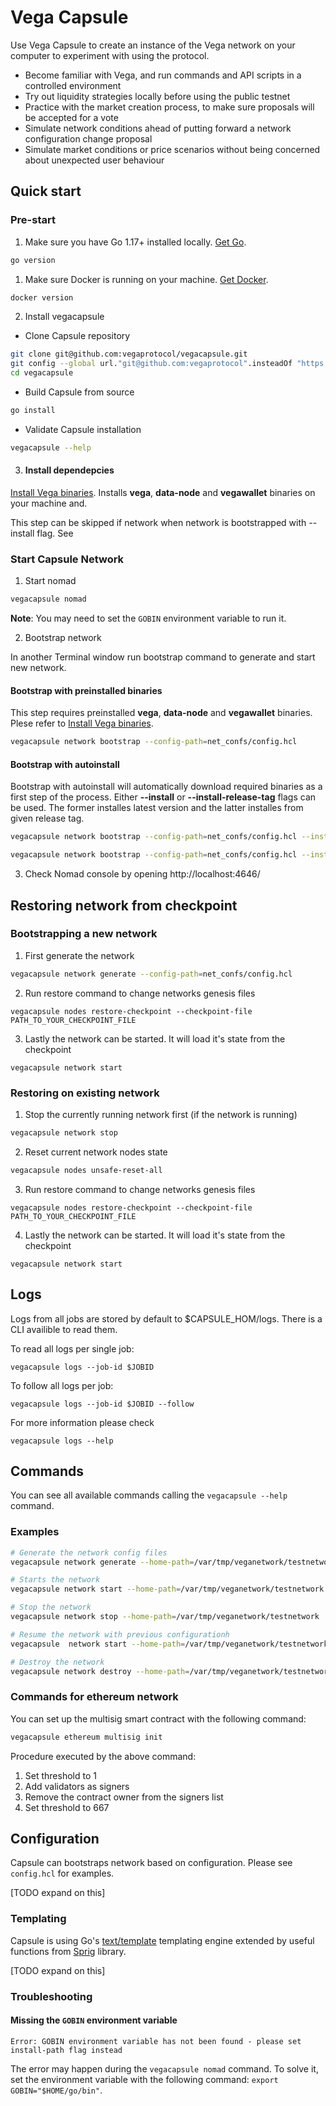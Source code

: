 # Vega Capsule
Use Vega Capsule to create an instance of the Vega network on your computer to experiment with using the protocol. 
* Become familiar with Vega, and run commands and API scripts in a controlled environment
* Try out liquidity strategies locally before using the public testnet
* Practice with the market creation process, to make sure proposals will be accepted for a vote
* Simulate network conditions ahead of putting forward a network configuration change proposal
* Simulate market conditions or price scenarios without being concerned about unexpected user behaviour

## Quick start

### Pre-start
1. Make sure you have Go 1.17+ installed locally. [Get Go](https://go.dev/doc/install).
```bash
go version
```

1. Make sure Docker is running on your machine. [Get Docker](https://docs.docker.com/get-docker/).
```bash
docker version
```

2. Install vegacapsule
- Clone Capsule repository
```bash
git clone git@github.com:vegaprotocol/vegacapsule.git
git config --global url."git@github.com:vegaprotocol".insteadOf "https://github.com/vegaprotocol"
cd vegacapsule
```
- Build Capsule from source
```bash
go install
```
- Validate Capsule installation
```bash
vegacapsule --help
```

3. #### Install dependepcies
[Install Vega binaries](install_vega_bins.md). Installs **vega**, **data-node** and **vegawallet** binaries on your machine and.

This step can be skipped if network when network is bootstrapped with --install flag. See 

### Start Capsule Network
1. Start nomad
```bash
vegacapsule nomad
```
**Note**: You may need to set the `GOBIN` environment variable to run it.

2. Bootstrap network

In another Terminal window run bootstrap command to generate and start new network.

#### Bootstrap with preinstalled binaries ####
This step requires preinstalled **vega**, **data-node** and **vegawallet** binaries.
Plese refer to [Install Vega binaries](install_vega_bins.md).

```bash
vegacapsule network bootstrap --config-path=net_confs/config.hcl
```

#### Bootstrap with autoinstall ####
Bootstrap with autoinstall will automatically download required binaries as a first step of the process.
Either **--install** or **--install-release-tag** flags can be used. The former installes latest version and the 
latter installes from given release tag.

```bash
vegacapsule network bootstrap --config-path=net_confs/config.hcl --install
```

```bash
vegacapsule network bootstrap --config-path=net_confs/config.hcl --install-release-tag v0.54.0
```

3. Check Nomad console by opening http://localhost:4646/

## Restoring network from checkpoint
### Bootstrapping a new network

1. First generate the network
```bash
vegacapsule network generate --config-path=net_confs/config.hcl
```

2. Run restore command to change networks genesis files
```
vegacapsule nodes restore-checkpoint --checkpoint-file PATH_TO_YOUR_CHECKPOINT_FILE
```

3. Lastly the network can be started. It will load it's state from the checkpoint
```
vegacapsule network start
```

### Restoring on existing network

1. Stop the currently running network first (if the network is running)
```bash
vegacapsule network stop
```

2. Reset current network nodes state
```bash
vegacapsule nodes unsafe-reset-all
```

3. Run restore command to change networks genesis files
```
vegacapsule nodes restore-checkpoint --checkpoint-file PATH_TO_YOUR_CHECKPOINT_FILE
```

4. Lastly the network can be started. It will load it's state from the checkpoint
```
vegacapsule network start
```

## Logs

Logs from all jobs are stored by default to $CAPSULE_HOM/logs. There is a CLI availible to read them.

To read all logs per single job:
```
vegacapsule logs --job-id $JOBID
```

To follow all logs per job:
```
vegacapsule logs --job-id $JOBID --follow
```

For more information please check
```
vegacapsule logs --help
```

## Commands

You can see all available commands calling the `vegacapsule --help` command.

### Examples

```bash
# Generate the network config files
vegacapsule network generate --home-path=/var/tmp/veganetwork/testnetwork --config-path=net_confs/config.hcl

# Starts the network
vegacapsule network start --home-path=/var/tmp/veganetwork/testnetwork

# Stop the network
vegacapsule network stop --home-path=/var/tmp/veganetwork/testnetwork

# Resume the network with previous configurationh
vegacapsule  network start --home-path=/var/tmp/veganetwork/testnetwork

# Destroy the network
vegacapsule network destroy --home-path=/var/tmp/veganetwork/testnetwork
```

### Commands for ethereum network

You can set up the multisig smart contract with the following command:

```bash
vegacapsule ethereum multisig init
```

Procedure executed by the above command:

1. Set threshold to 1
1. Add validators as signers
1. Remove the contract owner from the signers list
1. Set threshold to 667

## Configuration

Capsule can bootstraps network based on configuration. Please see `config.hcl` for examples.

[TODO expand on this]

### Templating

Capsule is using Go's [text/template](https://pkg.go.dev/text/template) templating engine extended by useful functions from [Sprig](http://masterminds.github.io/sprig/) library.

[TODO expand on this]


### Troubleshooting

#### Missing the `GOBIN` environment variable 

```
Error: GOBIN environment variable has not been found - please set install-path flag instead
```

The error may happen during the `vegacapsule nomad` command. To solve it, set the environment variable with the following command: `export GOBIN="$HOME/go/bin"`.